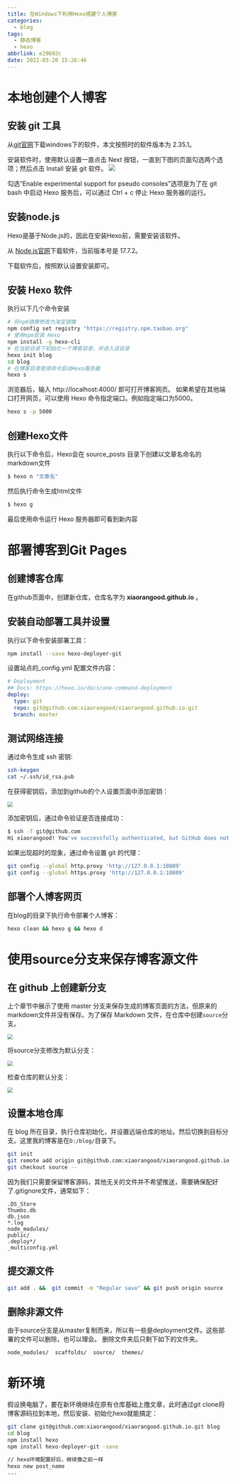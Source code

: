 ```yaml
---
title: 在Windows下利用Hexo搭建个人博客
categories:
  - blog
tags:
  - 静态博客
  - hexo
abbrlink: e29692c
date: 2022-03-20 15:26:46
---
```


# 本地创建个人博客

## 安装 git 工具

从[git官网](https://git-scm.com/downloads)下载windows下的软件，本文按照时的软件版本为 2.35.1。

安装软件时，使用默认设置一直点击 Next 按钮，一直到下图的页面勾选两个选项；然后点击 Install 安装 git 软件。
<img src="https://fastly.jsdelivr.net/gh/xiaorangood/myImage/images/Snipaste_2022-03-20_16-10-29.png" style="zoom:90%;" />

勾选“Enable experimental support for pseudo consoles”选项是为了在 git bash 中启动 Hexo 服务后，可以通过 Ctrl + c 停止 Hexo 服务器的运行。

<!--more-->

## 安装node.js

Hexo是基于Node.js的，因此在安装Hexo前，需要安装该软件。

从 [Node.js官网](https://nodejs.org/zh-cn/)下载软件，当前版本号是 17.7.2。

下载软件后，按照默认设置安装即可。

## 安装 Hexo 软件

执行以下几个命令安装

```bash
# 将npm镜像修改为淘宝镜像
npm config set registry "https://registry.npm.taobao.org"
# 使用npm安装 Hexo
npm install -g hexo-cli
# 在当前目录下初始化一个博客目录，并进入该目录
hexo init blog
cd blog
# 在博客目录使用命令启动Hexo服务器
hexo s
```

浏览器后，输入 http://localhost:4000/ 即可打开博客网页。
如果希望在其他端口打开网页，可以使用 Hexo 命令指定端口。例如指定端口为5000。

```bash
hexo s -p 5000
```

## 创建Hexo文件

执行以下命令后，Hexo会在 source\_posts 目录下创建以文章名命名的markdown文件

```bash
$ hexo n "文章名"
```

然后执行命令生成html文件

```bash
$ hexo g
```

最后使用命令运行 Hexo 服务器即可看到新内容

# 部署博客到Git Pages

## 创建博客仓库

在github页面中，创建新仓库，仓库名字为 **xiaorangood.github.io** 。

## 安装自动部署工具并设置

执行以下命令安装部署工具：

```bash
npm install --save hexo-deployer-git
```

设置站点的_config.yml 配置文件内容：

```yaml
# Deployment
## Docs: https://hexo.io/docs/one-command-deployment
deploy:
  type: git
  repo: git@github.com:xiaorangood/xiaorangood.github.io.git
  branch: master
```

## 测试网络连接

通过命令生成 ssh 密钥:

```bash
ssh-keygen
cat ~/.ssh/id_rsa.pub
```

在获得密钥后，添加到github的个人设置页面中添加密钥：

<img src="https://fastly.jsdelivr.net/gh/xiaorangood/myImage/images/Snipaste_2022-03-20_17-38-44.png" style="zoom:75%;" />

添加密钥后，通过命令验证是否连接成功：

```bash
$ ssh -T git@github.com
Hi xiaorangood! You've successfully authenticated, but GitHub does not provide shell access.
```

如果出现超时的现象，通过命令设置 git 的代理：

```bash
git config --global http.proxy 'http://127.0.0.1:10809'
git config --global https.proxy 'http://127.0.0.1:10809'
```

## 部署个人博客网页

在blog的目录下执行命令部署个人博客：

```bash
hexo clean && hexo g && hexo d
```

# 使用source分支来保存博客源文件

## 在 github 上创建新分支

上个章节中展示了使用 master 分支来保存生成的博客页面的方法，但原来的markdown文件并没有保存。为了保存 Markdown 文件，在仓库中创建`source`分支。

<img src="https://fastly.jsdelivr.net/gh/xiaorangood/myImage/images/Snipaste_2022-03-20_17-58-33.png" style="zoom:75%"/>

将source分支修改为默认分支：

<img src="https://fastly.jsdelivr.net/gh/xiaorangood/myImage/images/Snipaste_2022-03-20_18-06-26.png" style="zoom:75%"/>

检查仓库的默认分支：

<img src="https://fastly.jsdelivr.net/gh/xiaorangood/myImage/images/Snipaste_2022-03-20_18-07-14.png" style="zoom:75%"/>

## 设置本地仓库

在 blog 所在目录，执行仓库初始化，并设置远端仓库的地址。然后切换到目标分支。这里我的博客是在`D:/blog/`目录下。

```bash
git init
git remote add origin git@github.com:xiaorangood/xiaorangood.github.io.git
git checkout source --
```

因为我们只需要保留博客源码，其他无关的文件并不希望推送，需要确保配好了.gitignore文件，通常如下：

```
.DS_Store
Thumbs.db
db.json
*.log
node_modules/
public/
.deploy*/
_multiconfig.yml
```

## 提交源文件

```bash
git add . &&  git commit -m "Regular save" && git push origin source
```

## 删除非源文件

由于source分支是从master复制而来，所以有一些是deployment文件。这些部署的文件可以删除，也可以理会。
删除文件夹后只剩下如下的文件夹。

```bash
node_modules/  scaffolds/  source/  themes/
```

# 新环境

假设换电脑了，要在新环境继续在原有仓库基础上撸文章，此时通过git clone将博客源码拉到本地，然后安装、初始化hexo就能搞定：

```bash
git clone git@github.com:xiaorangood/xiaorangood.github.io.git blog
cd blog
npm install hexo
npm install hexo-deployer-git -save

// hexo环境配置好后，继续像之前一样
hexo new post_name
...
```